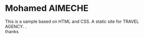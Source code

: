 # Mohamed AIMECHE
This is a sample based on HTML and CSS.
A static site for TRAVEL AGENCY. .  
thanks
